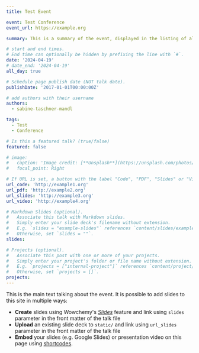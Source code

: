 ```yaml
---
title: Test Event

event: Test Conference
event_url: https://example.org

summary: This is a summary of the event, displayed in the listing of all events.

# start and end times.
# End time can optionally be hidden by prefixing the line with `#`.
date: '2024-04-19'
# date_end: '2024-04-19'
all_day: true

# Schedule page publish date (NOT talk date).
publishDate: '2017-01-01T00:00:00Z'

# add authors with their username
authors:
  - sabine-taschner-mandl

tags:
  - Test
  - Conference

# Is this a featured talk? (true/false)
featured: false

# image:
#   caption: 'Image credit: [**Unsplash**](https://unsplash.com/photos/bzdhc5b3Bxs)'
#   focal_point: Right

# If URL is set, a button with the label "Code", "PDF", "Slides" or "Video" is displayed referring to the corresponding link
url_code: 'http://example1.org'
url_pdf: 'http://example2.org'
url_slides: 'http://example3.org'
url_video: 'http://example4.org'

# Markdown Slides (optional).
#   Associate this talk with Markdown slides.
#   Simply enter your slide deck's filename without extension.
#   E.g. `slides = "example-slides"` references `content/slides/example-slides.md`.
#   Otherwise, set `slides = ""`.
slides:

# Projects (optional).
#   Associate this post with one or more of your projects.
#   Simply enter your project's folder or file name without extension.
#   E.g. `projects = ["internal-project"]` references `content/project/deep-learning/index.md`.
#   Otherwise, set `projects = []`.
projects:
---
```


This is the main text talking about the event. It is possible to add slides to this site in multiple ways:

- **Create** slides using Wowchemy's [_Slides_](https://docs.hugoblox.com/managing-content/#create-slides) feature and link using `slides` parameter in the front matter of the talk file
- **Upload** an existing slide deck to `static/` and link using `url_slides` parameter in the front matter of the talk file
- **Embed** your slides (e.g. Google Slides) or presentation video on this page using [shortcodes](https://docs.hugoblox.com/writing-markdown-latex/).
